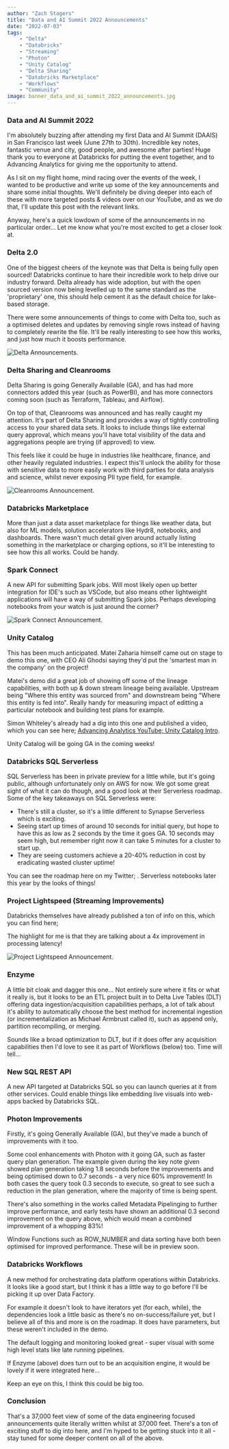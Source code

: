 ```yaml
---
author: "Zach Stagers"
title: "Data and AI Summit 2022 Announcements"
date: "2022-07-03"
tags: 
    - "Delta"
    - "Databricks"
    - "Streaming"
    - "Photon"
    - "Unity Catalog"
    - "Delta Sharing"
    - "Databricks Marketplace"
    - "Workflows"
    - "Community"
image: banner_data_and_ai_summit_2022_announcements.jpg
---
```


### Data and AI Summit 2022

I'm absolutely buzzing after attending my first Data and AI Summit (DAAIS) in San Francisco last week (June 27th to 30th). Incredible key notes, fantastic venue and city, good people, and awesome after parties! Huge thank you to everyone at Databricks for putting the event together, and to Advancing Analytics for giving me the opportunity to attend.

As I sit on my flight home, mind racing over the events of the week, I wanted to be productive and write up some of the key announcements and share some initial thoughts. We'll definitely be diving deeper into each of these with more targeted posts & videos over on our YouTube, and as we do that, I'll update this post with the relevant links.

Anyway, here's a quick lowdown of some of the announcements in no particular order... Let me know what you're most excited to get a closer look at.


### Delta 2.0

One of the biggest cheers of the keynote was that Delta is being fully open sourced! Databricks continue to hare their incredible work to help drive our industry forward. Delta already has wide adoption, but with the open sourced version now being levelled up to the same standard as the 'proprietary' one, this should help cement it as the default choice for lake-based storage.

There were some announcements of things to come with Delta too, such as a optimised deletes and updates by removing single rows instead of having to completely rewrite the file. It'll be really interesting to see how this works, and just how much it boosts performance.

![Delta Announcements.](delta.jpg)


### Delta Sharing and Cleanrooms

Delta Sharing is going Generally Available (GA), and has had more connectors added this year (such as PowerBI), and has more connectors coming soon (such as Terraform, Tableau, and Airflow).

On top of that, Cleanrooms was announced and has really caught my attention. It's part of Delta Sharing and provides a way of tightly controlling access to your shared data sets. It looks to include things like external query approval, which means you'll have total visibility of the data and aggregations people are trying (if approved) to view.

This feels like it could be huge in industries like healthcare, finance, and other heavily regulated industries. I expect this'll unlock the ability for those with sensitive data to more easily work with third parties for data analysis and science, whilst never exposing PII type field, for example.

![Cleanrooms Announcement.](cleanrooms.jpg)


### Databricks Marketplace

More than just a data asset marketplace for things like weather data, but also for ML models, solution accelerators like Hydr8, notebooks, and dashboards. There wasn't much detail given around actually listing something in the marketplace or charging options, so it'll be interesting to see how this all works. Could be handy.


### Spark Connect

A new API for submitting Spark jobs. Will most likely open up better integration for IDE's such as VSCode, but also means other lightweight applications will have a way of submitting Spark jobs. Perhaps developing notebooks from your watch is just around the corner?

![Spark Connect Announcement.](spark_connect.jpg)


### Unity Catalog

This has been much anticipated. Matei Zaharia himself came out on stage to demo this one, with CEO Ali Ghodsi saying they'd put the 'smartest man in the company' on the project!

Matei's demo did a great job of showing off some of the lineage capabilities, with both up & down stream lineage being available. Upstream being "Where this entity was sourced from" and downstream being "Where this entity is fed into". Really handy for measuring impact of editting a particular notebook and building test plans for example.

Simon Whiteley's already had a dig into this one and published a video, which you can see here; [Advancing Analytics YouTube; Unity Catalog Intro](youtu.be/FCuuFGS3jFM).

Unity Catalog will be going GA in the coming weeks!


### Databricks SQL Serverless

SQL Serverless has been in private preview for a little while, but it's going public, although unfortunately only on AWS for now. We got some great sight of what it can do though, and a good look at their Serverless roadmap. Some of the key takeaways on SQL Serverless were:

* There's still a cluster, so it's a little different to Synapse Serverless which is exciting.
* Seeing start up times of around 10 seconds for initial query, but hope to have this as low as 2 seconds by the time it goes GA. 10 seconds may seem high, but remember right now it can take 5 minutes for a cluster to start up.
* They are seeing customers achieve a 20-40% reduction in cost by eradicating wasted cluster uptime! 

You can see the roadmap here on my Twitter; . Serverless notebooks later this year by the looks of things!


### Project Lightspeed (Streaming Improvements)

Databricks themselves have already published a ton of info on this, which you can find here;

The highlight for me is that they are talking about a 4x improvement in processing latency!

![Project Lightspeed Announcement.](lightspeed.jpg)


### Enzyme

A little bit cloak and dagger this one... Not entirely sure where it fits or what it really is, but it looks to be an ETL project built in to Delta Live Tables (DLT) offering data ingestion/acquisition capabilities perhaps, a lot of talk about it's ability to automatically choose the best method for incremental ingestion (or incrementalization as Michael Armbrust called it), such as append only, partition recompiling, or merging.

Sounds like a broad optimization to DLT, but if it does offer any acquisition capabilities then I'd love to see it as part of Workflows (below) too. Time will tell...


### New SQL REST API

A new API targeted at Databricks SQL so you can launch queries at it from other services. Could enable things like embedding live visuals into web-apps backed by Databricks SQL.


### Photon Improvements

Firstly, it's going Generally Available (GA), but they've made a bunch of improvements with it too.

Some cool enhancements with Photon with it going GA, such as faster query plan generation. The example given during the key note given showed plan generation taking 1.8 seconds before the improvements and being optimised down to 0.7 seconds - a very nice 60% improvement! In both cases the query took 0.3 seconds to execute, so great to see such a reduction in the plan generation, where the majority of time is being spent.

There's also something in the works called Metadata Pipelinging to further improve performance, and early tests have shown an additional 0.3 second improvement on the query above, which would mean a combined improvement of a whopping 83%!

Window Functions such as ROW_NUMBER and data sorting have both been optimised for improved performance. These will be in preview soon.


### Databricks Workflows

A new method for orchestrating data platform operations within Databricks. It looks like a good start, but I think it has a little way to go before I'll be picking it up over Data Factory. 

For example it doesn't look to have iterators yet (for each, while), the dependencies look a little basic as there's no on-success/failure yet, but I believe all of this and more is on the roadmap. It does have parameters, but these weren't included in the demo. 

The default logging and monitoring looked great - super visual with some high level stats like late running pipelines. 

If Enzyme (above) does turn out to be an acquisition engine, it would be lovely if it were integrated here...

Keep an eye on this, I think this could be big too.


### Conclusion

That's a 37,000 feet view of some of the data engineering focused announcements quite literally written whilst at 37,000 feet. There's a ton of exciting stuff to dig into here, and I'm hyped to be getting stuck into it all - stay tuned for some deeper content on all of the above.